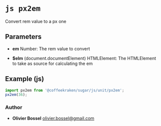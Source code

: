 


<!-- @namespace    sugar.js.unit -->

# ```js px2em ```


Convert rem value to a px one

## Parameters

- **em**  Number: The rem value to convert

- **$elm** (document.documentElement) HTMLElement: The HTMLElement to take as source for calculating the em



## Example (js)

```js
import px2em from '@coffeekraken/sugar/js/unit/px2em';
px2em(36);
```


### Author
- **Olivier Bossel** <a href="mailto:olivier.bossel@gmail.com">olivier.bossel@gmail.com</a> 



